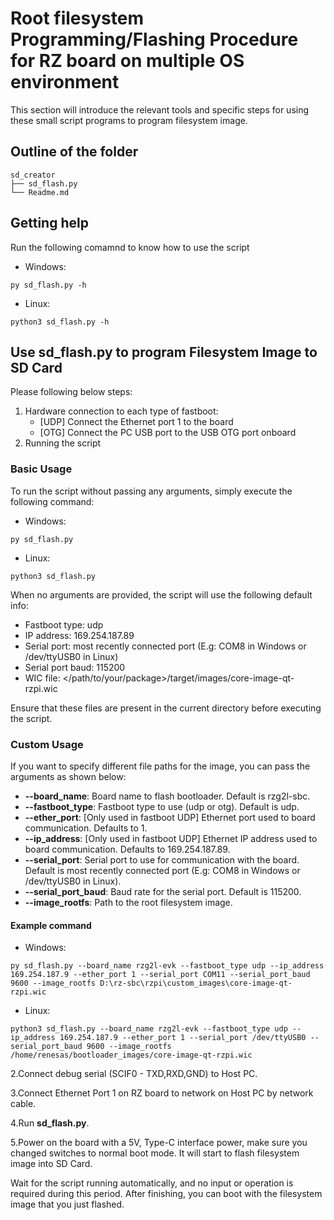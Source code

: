 # Root filesystem Programming/Flashing Procedure for RZ board on multiple OS environment

This section will introduce the relevant tools and specific steps for using these small script programs to program filesystem image.

## Outline of the folder

```
sd_creator
├── sd_flash.py
└── Readme.md
```

## Getting help

Run the following comamnd to know how to use the script

- Windows:

```
py sd_flash.py -h
```

- Linux:

```
python3 sd_flash.py -h
```

## Use sd_flash.py to program Filesystem Image to SD Card

Please following below steps:

1. Hardware connection to each type of fastboot:
   - [UDP] Connect the Ethernet port 1 to the board
   - [OTG] Connect the PC USB port to the USB OTG port onboard
2. Running the script

### Basic Usage

To run the script without passing any arguments, simply execute the following command:

- Windows:

```
py sd_flash.py
```

- Linux:

```
python3 sd_flash.py
```

When no arguments are provided, the script will use the following default info:

- Fastboot type: udp
- IP address: 169.254.187.89
- Serial port: most recently connected port (E.g: COM8 in Windows or /dev/ttyUSB0 in Linux)
- Serial port baud: 115200
- WIC file: </path/to/your/package>/target/images/core-image-qt-rzpi.wic

Ensure that these files are present in the current directory before executing the script.

### Custom Usage

If you want to specify different file paths for the image, you can pass the arguments as shown below:

- **--board_name**: Board name to flash bootloader. Default is rzg2l-sbc.
- **--fastboot_type**: Fastboot type to use (udp or otg). Default is udp.
- **--ether_port**: [Only used in fastboot UDP] Ethernet port used to board communication. Defaults to 1.
- **--ip_address**: [Only used in fastboot UDP] Ethernet IP address used to board communication. Defaults to 169.254.187.89.
- **--serial_port**: Serial port to use for communication with the board. Default is most recently connected port (E.g: COM8 in Windows or /dev/ttyUSB0 in Linux).
- **--serial_port_baud**: Baud rate for the serial port. Default is 115200.
- **--image_rootfs**: Path to the root filesystem image.

#### Example command

- Windows:

```
py sd_flash.py --board_name rzg2l-evk --fastboot_type udp --ip_address 169.254.187.9 --ether_port 1 --serial_port COM11 --serial_port_baud 9600 --image_rootfs D:\rz-sbc\rzpi\custom_images\core-image-qt-rzpi.wic
```

- Linux:

```
python3 sd_flash.py --board_name rzg2l-evk --fastboot_type udp --ip_address 169.254.187.9 --ether_port 1 --serial_port /dev/ttyUSB0 --serial_port_baud 9600 --image_rootfs /home/renesas/bootloader_images/core-image-qt-rzpi.wic
```

2.Connect debug serial (SCIF0 - TXD,RXD,GND) to Host PC.

3.Connect Ethernet Port 1 on RZ board to network on Host PC by network cable.

4.Run **sd_flash.py**.

5.Power on the board with a 5V, Type-C interface power, make sure you changed switches to normal boot mode. It will start to flash filesystem image into SD Card.

Wait for the script running automatically, and no input or operation is required during this period. After finishing, you can boot with the filesystem image that you just flashed.
